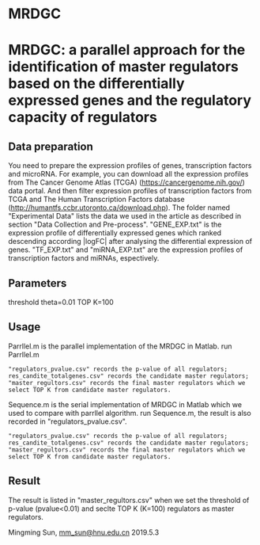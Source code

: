 # MRDGC
MRDGC: a parallel approach for the identification of master regulators based on the differentially expressed genes and the regulatory capacity of regulators
====================================================


Data preparation
----

You need to prepare the expression profiles of genes, transcription factors and microRNA.
    For example, you can download all the expression profiles from The Cancer Genome Atlas (TCGA) (https://cancergenome.nih.gov/) data portal. And then filter expression profiles of transcription factors from TCGA and The Human Transcription Factors database (http://humantfs.ccbr.utoronto.ca/download.php).
    The folder named "Experimental Data" lists the data we used in the article as described in section "Data Collection and Pre-process".
    "GENE_EXP.txt" is the expression profile of differentially expressed genes which ranked descending according |logFC| after analysing the differential expression of genes. "TF_EXP.txt" and "miRNA_EXP.txt" are the expression profiles of transcription factors and miRNAs, espectively.


Parameters
----

threshold theta=0.01
TOP K=100



Usage
----

Parrllel.m is the parallel implementation of the MRDGC in Matlab.
    run Parrllel.m


    "regulators_pvalue.csv" records the p-value of all regulators;
    res_candite_totalgenes.csv" records the candidate master regulators;
    "master_regultors.csv" records the final master regulators which we select TOP K from candidate master regulators.


Sequence.m is the serial implementation of MRDGC in Matlab which we used to compare with parrllel algorithm.
    run Sequence.m, the result is also recorded in "regulators_pvalue.csv".


    "regulators_pvalue.csv" records the p-value of all regulators;
    res_candite_totalgenes.csv" records the candidate master regulators;
    "master_regultors.csv" records the final master regulators which we select TOP K from candidate master regulators.


Result
----

The result is listed in "master_regultors.csv" when we set the threshold of p-value (pvalue<0.01) and seclte TOP K (K=100) regulators as master regulators. 




Mingming Sun, mm_sun@hnu.edu.cn
2019.5.3
